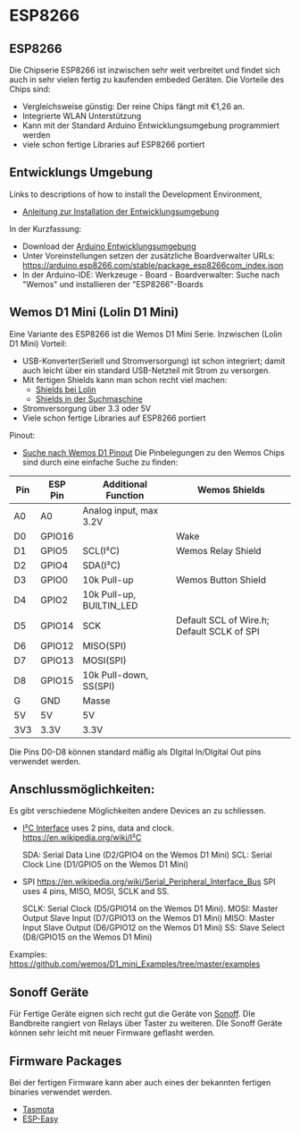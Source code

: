 ESP8266
=======


ESP8266
-------

Die Chipserie ESP8266 ist inzwischen sehr weit verbreitet und findet sich auch in sehr vielen fertig zu kaufenden embeded Geräten.
Die Vorteile des Chips sind:
 - Vergleichsweise günstig: Der reine Chips fängt mit €1,26 an.
 - Integrierte WLAN Unterstützung
 - Kann mit der Standard Arduino Entwicklungsumgebung programmiert werden
 - viele schon fertige Libraries auf ESP8266 portiert



Entwicklungs Umgebung
---------------------
Links to descriptions of how to install the Development Environment,

 - [Anleitung zur Installation der Entwicklungsumgebung](https://makesmart.net/esp8266-d1-mini-programmieren/)

In der Kurzfassung:
   + Download der [Arduino Entwicklungsumgebung](https://www.arduino.cc/en/Main/Software)
   + Unter Voreinstellungen setzen der zusätzliche Boardverwalter URLs:
     https://arduino.esp8266.com/stable/package_esp8266com_index.json
   + In der Arduino-IDE: Werkzeuge - Board - Boardverwalter: Suche nach "Wemos" und installieren der "ESP8266"-Boards



Wemos D1 Mini (Lolin D1 Mini)
-----------------------------

Eine Variante des ESP8266 ist die Wemos D1 Mini Serie. Inzwischen (Lolin D1 Mini)
Vorteil:
 - USB-Konverter(Seriell und Stromversorgung) ist schon integriert; damit auch leicht über ein standard USB-Netzteil mit Strom zu versorgen.
 - Mit fertigen Shields kann man schon recht viel machen:
    + [Shields bei Lolin](https://www.wemos.cc/en/latest/d1_mini_shiled/index.html)
    + [Shields in der Suchmaschine](https://duckduckgo.com/?q=wemos+d1+mini+shield&t=canonical&iax=images&ia=images) 
 - Stromversorgung über 3.3 oder 5V
 - Viele schon fertige Libraries auf ESP8266 portiert

   
Pinout:
 - [Suche nach Wemos D1 Pinout](https://duckduckgo.com/?q=wemos+d1+pinout&t=canonical&iar=images&iax=images&ia=images)
   Die Pinbelegungen zu den Wemos Chips sind durch eine einfache Suche zu finden:

 | Pin |ESP Pin | Additional Function    | Wemos Shields         |
 |-----|--------|------------------------|-----------------------|
 | A0  | A0	| Analog input, max 3.2V |			|
 | D0  | GPIO16	|		    	 | Wake 	        |
 | D1  | GPIO5	| SCL(I²C) 		 | Wemos Relay Shield    |
 | D2  | GPIO4	| SDA(I²C)		 | 
 | D3  | GPIO0	| 10k Pull-up 		 | Wemos Button Shield   |
 | D4  | GPIO2	| 10k Pull-up, BUILTIN_LED  | 	       		|
 | D5  | GPIO14	| SCK 	       		 | Default SCL of Wire.h; Default SCLK of SPI
 | D6  | GPIO12	| MISO(SPI) 		 | 
 | D7  | GPIO13	| MOSI(SPI) 		 | 
 | D8  | GPIO15	| 10k Pull-down, SS(SPI) |
 | G   | GND	| Masse 		 |
 | 5V  | 5V 	| 5V 			 |
 | 3V3 | 3.3V 	| 3.3V		 	 |

Die Pins D0-D8 können standard mäßig als DIgital In/DIgital Out pins verwendet werden.

Anschlussmöglichkeiten:
-----------------------

Es gibt verschiedene Möglichkeiten andere Devices an zu schliessen.

 - [I²C Interface](https://de.wikipedia.org/wiki/I%C2%B2C)
  uses 2 pins, data and clock.
  https://en.wikipedia.org/wiki/I²C

    SDA: Serial Data Line (D2/GPIO4 on the Wemos D1 Mini)
    SCL: Serial Clock Line (D1/GPIO5 on the Wemos D1 Mini)

 - SPI
  https://en.wikipedia.org/wiki/Serial_Peripheral_Interface_Bus
  SPI uses 4 pins, MISO, MOSI, SCLK and SS.

    SCLK: Serial Clock (D5/GPIO14 on the Wemos D1 Mini).
    MOSI: Master Output Slave Input (D7/GPIO13 on the Wemos D1 Mini)
    MISO: Master Input Slave Output (D6/GPIO12 on the Wemos D1 Mini)
    SS: Slave Select (D8/GPIO15 on the Wemos D1 Mini)



Examples:
https://github.com/wemos/D1_mini_Examples/tree/master/examples


Sonoff Geräte
-------------
Für Fertige Geräte eignen sich recht gut die Geräte von [Sonoff](https://duckduckgo.com/?q=sonoff&t=canonical&iax=images&ia=images). DIe Bandbreite rangiert von Relays über Taster zu weiteren. DIe Sonoff Geräte können sehr leicht mit neuer Firmware geflasht werden.



Firmware Packages
-----------------
Bei der fertigen Firmware kann aber auch eines der bekannten fertigen binaries verwendet werden.
 - [Tasmota](https://github.com/arendst/Tasmota)
 - [ESP-Easy](https://www.letscontrolit.com/wiki/index.php/ESPEasy)

